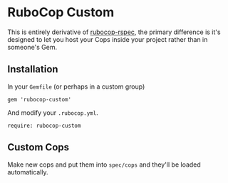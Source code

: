 # RuboCop Custom

This is entirely derivative of [rubocop-rspec](https://github.com/nevir/rubocop-rspec), the primary difference is it's designed to let you host your Cops inside your project rather than in someone's Gem.

## Installation


In your `Gemfile` (or perhaps in a custom group)

```
gem 'rubocop-custom'
```

And modify your `.rubocop.yml`.

```
require: rubocop-custom
```

## Custom Cops

Make new cops and put them into `spec/cops` and they'll be loaded automatically.
